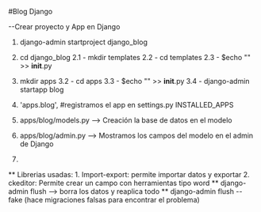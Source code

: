 #Blog Django

--Crear proyecto y App en Django

1. django-admin startproject django_blog
2. cd django_blog
   2.1 - mkdir templates
   2.2 - cd templates
   2.3 - \$echo "" >> **init**.py
3. mkdir apps
   3.2 - cd apps
   3.3 - \$echo "" >> **init**.py
   3.4 - django-admin startapp blog
4. 'apps.blog', #registramos el app en settings.py INSTALLED_APPS

5. apps/blog/models.py --> Creación la base de datos en el modelo
6. apps/blog/admin.py --> Mostramos los campos del modelo en el admin de Django
7.

** Librerias usadas: 1. Import-export: permite importar datos y exportar 2. ckeditor: Permite crear un campo con herramientas tipo word
** django-admin flush --> borra los datos y reaplica todo
\*\* django-admin flush -- fake (hace migraciones falsas para encontrar el problema)
